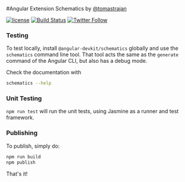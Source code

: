 #Angular Extension Schematics
by [@tomastrajan](https://twitter.com/tomastrajan)

[![license](https://img.shields.io/github/license/angular-extensions/schematics.svg)](https://github.com/angular-extensions/schematics/blob/master/LICENSE) [![Build Status](https://travis-ci.org/angular-extensions/schematics.svg?branch=master)](https://travis-ci.org/angular-extensions/schematics) [![Twitter Follow](https://img.shields.io/twitter/follow/tomastrajan.svg?style=social&label=Follow)](https://twitter.com/tomastrajan)

### Testing

To test locally, install `@angular-devkit/schematics` globally and use the `schematics` command line tool. That tool acts the same as the `generate` command of the Angular CLI, but also has a debug mode.

Check the documentation with
```bash
schematics --help
```

### Unit Testing

`npm run test` will run the unit tests, using Jasmine as a runner and test framework.

### Publishing

To publish, simply do:

```bash
npm run build
npm publish
```

That's it!
 